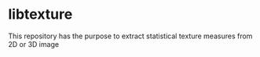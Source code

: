 # libtexture
This repository has the purpose to extract statistical texture measures from 2D or 3D image
